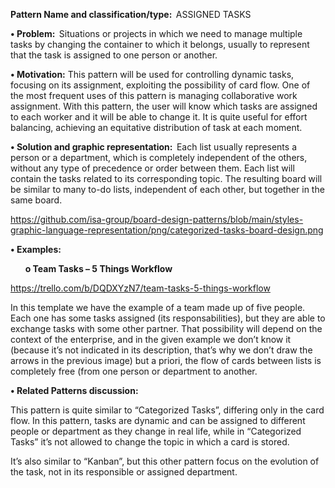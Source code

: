 **Pattern Name and classification/type:**  ASSIGNED TASKS 

**•	Problem:**  Situations or projects in which we need to manage multiple tasks by changing the container to which it belongs, usually to represent that the task is assigned to one person or another. 

**•	Motivation:** This pattern will be used for controlling dynamic tasks, focusing on its assignment, exploiting the possibility of card flow. One of the most frequent uses of this pattern is managing collaborative work assignment. With this pattern, the user will know which tasks are assigned to each worker and it will be able to change it. It is quite useful for effort balancing, achieving an equitative distribution of task at each moment. 

**•	Solution and graphic representation:**  Each list usually represents a person or a department, which is completely independent of the others, without any type of precedence or order between them. Each list will contain the tasks related to its corresponding topic. The resulting board will be similar to many to-do lists, independent of each other, but together in the same board. 

https://github.com/isa-group/board-design-patterns/blob/main/styles-graphic-language-representation/png/categorized-tasks-board-design.png 

**•	Examples:**

&nbsp;&nbsp;&nbsp;&nbsp;&nbsp;&nbsp;**o	Team Tasks – 5 Things Workflow**

https://trello.com/b/DQDXYzN7/team-tasks-5-things-workflow 

 

In this template we have the example of a team made up of five people. Each one has some tasks assigned (its responsabilities), but they are able to exchange tasks with some other partner. That possibility will depend on the context of the enterprise, and in the given example we don’t know it (because it’s not indicated in its description, that’s why we don’t draw the arrows in the previous image) but a priori, the flow of cards between lists is completely free (from one person or department to another. 

**•	Related Patterns discussion:**

This pattern is quite similar to “Categorized Tasks”, differing only in the card flow. In this pattern, tasks are dynamic and can be assigned to different people or department as they change in real life, while in “Categorized Tasks” it’s not allowed to change the topic in which a card is stored. 

It’s also similar to “Kanban”, but this other pattern focus on the evolution of the task, not in its responsible or assigned department. 
